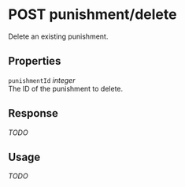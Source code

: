 # <span class="badge badge-light">POST</span> <span class="badge badge-light">punishment/delete</span>


Delete an existing punishment.

## Properties

`punishmentId` *integer*  
The ID of the punishment to delete.


## Response

*TODO*

## Usage

*TODO*

